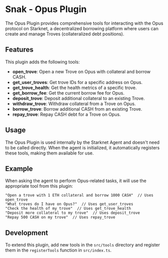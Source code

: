 # Snak - Opus Plugin

The Opus Plugin provides comprehensive tools for interacting with the Opus protocol on Starknet, a decentralized borrowing platform where users can create and manage Troves (collateralized debt positions).

## Features

This plugin adds the following tools:

- **open_trove**: Open a new Trove on Opus with collateral and borrow CASH.
- **get_user_troves**: Get trove IDs for a specific address on Opus.
- **get_trove_health**: Get the health metrics of a specific trove.
- **get_borrow_fee**: Get the current borrow fee for Opus.
- **deposit_trove**: Deposit additional collateral to an existing Trove.
- **withdraw_trove**: Withdraw collateral from a Trove on Opus.
- **borrow_trove**: Borrow additional CASH from an existing Trove.
- **repay_trove**: Repay CASH debt for a Trove on Opus.

## Usage

The Opus Plugin is used internally by the Starknet Agent and doesn't need to be called directly. When the agent is initialized, it automatically registers these tools, making them available for use.

## Example

When asking the agent to perform Opus-related tasks, it will use the appropriate tool from this plugin:

```
"Open a trove with 1 ETH collateral and borrow 1000 CASH"  // Uses open_trove
"What troves do I have on Opus?"  // Uses get_user_troves
"Check the health of my trove"  // Uses get_trove_health
"Deposit more collateral to my trove"  // Uses deposit_trove
"Repay 500 CASH on my trove"  // Uses repay_trove
```

## Development

To extend this plugin, add new tools in the `src/tools` directory and register them in the `registerTools` function in `src/index.ts`.
